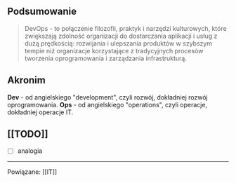 ## Podsumowanie
>DevOps - to połączenie filozofii, praktyk i narzędzi kulturowych, które zwiększają zdolność organizacji do dostarczania aplikacji i usług z dużą prędkością: rozwijania i ulepszania produktów w szybszym tempie niż organizacje korzystające z tradycyjnych procesów tworzenia oprogramowania i zarządzania infrastrukturą.

## Akronim
**Dev** - od angielskiego "development", czyli rozwój, dokładniej rozwój oprogramowania.
**Ops** - od angielskiego "operations", czyli operacje, dokładniej operacje IT.

## [[TODO]]
- [ ] analogia

---
Powiązane: [[IT]]